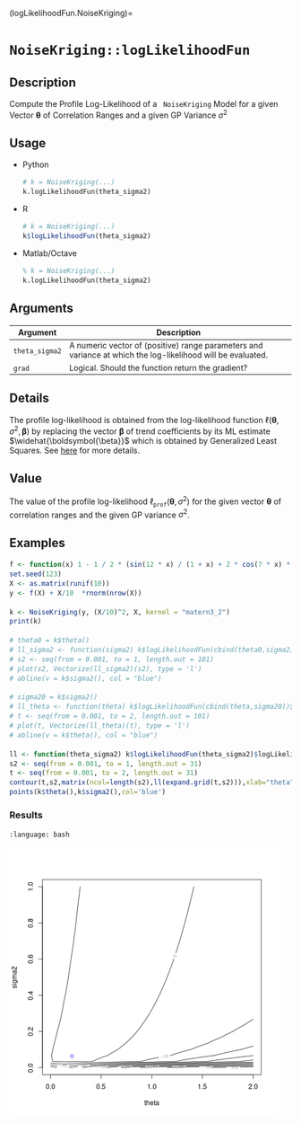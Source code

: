 (logLikelihoodFun.NoiseKriging)=
# `NoiseKriging::logLikelihoodFun`


## Description

Compute the Profile Log-Likelihood of a ` NoiseKriging` Model for a
given Vector $\boldsymbol{\theta}$ of Correlation Ranges and a given
GP Variance $\sigma^2$


## Usage

* Python
    ```python
    # k = NoiseKriging(...)
    k.logLikelihoodFun(theta_sigma2)
    ```
* R
    ```r
    # k = NoiseKriging(...)
    k$logLikelihoodFun(theta_sigma2)
    ```
* Matlab/Octave
    ```octave
    % k = NoiseKriging(...)
    k.logLikelihoodFun(theta_sigma2)
    ```


## Arguments

Argument      |Description
------------- |----------------
`theta_sigma2` |  A numeric vector of (positive) range parameters and variance at which the log-likelihood will be evaluated.
`grad`     |     Logical. Should the function return the gradient?


## Details

The profile log-likelihood is obtained from the log-likelihood
function $\ell(\boldsymbol{\theta},\, \sigma^2, \,
\boldsymbol{\beta})$ by replacing the vector $\boldsymbol{\beta}$ of
trend coefficients by its ML estimate $\widehat{\boldsymbol{\beta}}$
which is obtained by Generalized Least Squares. See [here](SecMLProf)
for more details.

## Value

The value of the profile log-likelihood
$\ell_{\texttt{prof}}(\boldsymbol{\theta},\,\sigma^2)$ for the given
vector $\boldsymbol{\theta}$ of correlation ranges and the given GP
variance $\sigma^2$.


## Examples

```r
f <- function(x) 1 - 1 / 2 * (sin(12 * x) / (1 + x) + 2 * cos(7 * x) * x^5 + 0.7)
set.seed(123)
X <- as.matrix(runif(10))
y <- f(X) + X/10  *rnorm(nrow(X))

k <- NoiseKriging(y, (X/10)^2, X, kernel = "matern3_2")
print(k)

# theta0 = k$theta()
# ll_sigma2 <- function(sigma2) k$logLikelihoodFun(cbind(theta0,sigma2))$logLikelihood
# s2 <- seq(from = 0.001, to = 1, length.out = 101)
# plot(s2, Vectorize(ll_sigma2)(s2), type = 'l')
# abline(v = k$sigma2(), col = "blue")

# sigma20 = k$sigma2()
# ll_theta <- function(theta) k$logLikelihoodFun(cbind(theta,sigma20))$logLikelihood
# t <- seq(from = 0.001, to = 2, length.out = 101)
# plot(t, Vectorize(ll_theta)(t), type = 'l')
# abline(v = k$theta(), col = "blue")

ll <- function(theta_sigma2) k$logLikelihoodFun(theta_sigma2)$logLikelihood
s2 <- seq(from = 0.001, to = 1, length.out = 31)
t <- seq(from = 0.001, to = 2, length.out = 31)
contour(t,s2,matrix(ncol=length(s2),ll(expand.grid(t,s2))),xlab="theta",ylab="sigma2")
points(k$theta(),k$sigma2(),col='blue')
```

### Results
```{literalinclude} ../functions/examples/logLikelihoodFun.NoiseKriging.md.Rout
:language: bash
```
![](../functions/examples/logLikelihoodFun.NoiseKriging.md.png)
